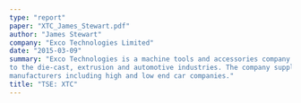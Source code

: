 ```yaml
---
type: "report"
paper: "XTC_James_Stewart.pdf"
author: "James Stewart"
company: "Exco Technologies Limited"
date: "2015-03-09"
summary: "Exco Technologies is a machine tools and accessories company that specialized in supplying technology
to the die-cast, extrusion and automotive industries. The company supplies a wide range of automotive
manufacturers including high and low end car companies."
title: "TSE: XTC"
---
```


